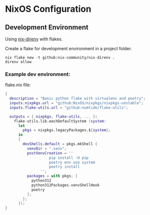 # NixOS Configuration

## Development Environment

Using [nix-direnv](https://github.com/nix-community/nix-direnv) with flakes.


Create a flake for development environment in a project folder.

```shell
nix flake new -t github:nix-community/nix-direnv .
direnv allow
```

### Example dev environment:

flake.nix file:
```nix
{
  description = "Basic python flake with virtualenv and poetry";
  inputs.nixpkgs.url = "github:NixOS/nixpkgs/nixpkgs-unstable";
  inputs.flake-utils.url = "github:numtide/flake-utils";

  outputs = { nixpkgs, flake-utils, ... }:
    flake-utils.lib.eachDefaultSystem (system:
      let
        pkgs = nixpkgs.legacyPackages.${system};
      in
      {
        devShells.default = pkgs.mkShell {
          venvDir = ".venv";
          postVenvCreation = ''
            		pip install -U pip
            		poetry env use system
            		poetry install
            	'';
          packages = with pkgs; [
            python312
            python312Packages.venvShellHook
            poetry
          ];
        };
      });
}
```
